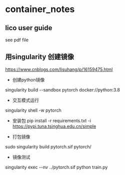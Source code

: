 # container_notes

## lico user guide
see pdf file

## 用singularity 创建镜像
https://www.cnblogs.com/lisuhang/p/16159475.html

- 创建python镜像

singularity build --sandbox pytorch docker://python:3.8

- 交互模式运行

singularity shell -w pytorch

- 安装包
pip install -r requirements.txt -i https://pypi.tuna.tsinghua.edu.cn/simple

- 打包镜像

sudo singularity build pytorch.sif pytorch/

- 镜像测试

singularity exec --nv ../pytorch.sif python train.py
